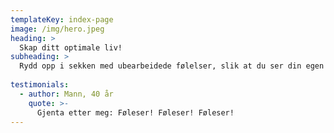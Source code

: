 ```yaml
---
templateKey: index-page
image: /img/hero.jpeg
heading: >
  Skap ditt optimale liv!
subheading: >
  Rydd opp i sekken med ubearbeidede følelser, slik at du ser din egen verdi og tør å være mer ærlig om hvem du er.
     
testimonials:
  - author: Mann, 40 år
    quote: >-
      Gjenta etter meg: Føleser! Føleser! Føleser!
---
```

